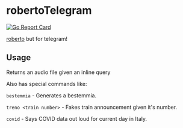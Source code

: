 # robertoTelegram

[![Go Report Card](https://goreportcard.com/badge/github.com/TheTipo01/roberto)](https://goreportcard.com/report/github.com/TheTipo01/robertoTelegram)

[roberto](https://github.com/TheTipo01/roberto) but for telegram!

## Usage

Returns an audio file given an inline query

Also has special commands like:

`bestemmia` - Generates a bestemmia.

`treno <train number>` - Fakes train announcement given it's number.

`covid` - Says COVID data out loud for current day in Italy.
